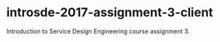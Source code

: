 # introsde-2017-assignment-3-client
Introduction to Service Design Engineering course assignment 3.
